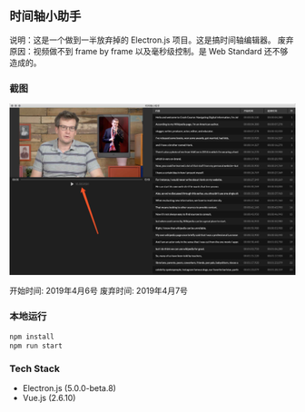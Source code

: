 ## 时间轴小助手
说明：这是一个做到一半放弃掉的 Electron.js 项目。这是搞时间轴编辑器。
废弃原因：视频做不到 frame by frame 以及毫秒级控制。是 Web Standard 还不够造成的。

### 截图
![half-built.jpg](./img/half-built.jpg)

开始时间: 2019年4月6号
废弃时间: 2019年4月7号

### 本地运行
```
npm install
npm run start
```

### Tech Stack
* Electron.js (5.0.0-beta.8)
* Vue.js (2.6.10)
